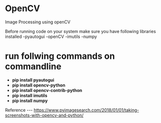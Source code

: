 # OpenCV
Image Processing using openCV

Before running code on your system make sure you have following libraries installed
-pyautogui
-openCV
-imutils
-numpy

# run follwing commands on commandline

* **pip install pyautogui**
* **pip install opencv-python**
* **pip install opencv-contrib-python**
* **pip install imutils**
* **pip install numpy**


Reference --- https://www.pyimagesearch.com/2018/01/01/taking-screenshots-with-opencv-and-python/
